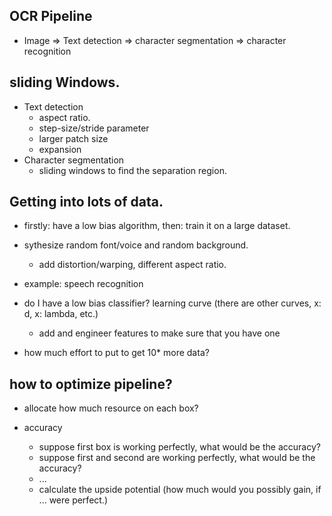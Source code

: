 ## OCR Pipeline
- Image => Text detection => character segmentation => character recognition

## sliding Windows.
- Text detection
  - aspect ratio.
  - step-size/stride parameter
  - larger patch size
  - expansion
- Character segmentation
  - sliding windows to find the separation region.

## Getting into lots of data.
- firstly: have a  low bias algorithm, then: train it on a large dataset.
- sythesize random font/voice and random background. 
  - add distortion/warping, different aspect ratio.
- example: speech recognition

- do I have a low bias classifier? learning curve (there are other curves, x: d, x: lambda, etc.)
  - add and engineer features to make sure that you have one
- how much effort to put to get 10* more data?

## how to optimize pipeline?
- allocate how much resource on each box?

- accuracy
  - suppose first box is working perfectly, what would be the accuracy?
  - suppose first and second are working perfectly, what would be the accuracy?
  - ...
  - calculate the upside potential (how much would you possibly gain, if ... were perfect.)
  

